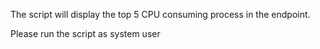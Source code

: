 The script will display the top 5 CPU consuming process in the endpoint.

Please run the script as system user
